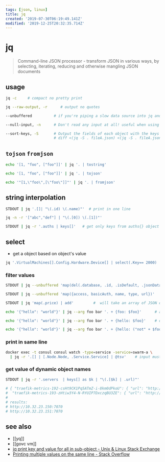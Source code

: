 ```yaml
---
tags: [json, linux]
title: jq
created: '2019-07-30T06:19:49.141Z'
modified: '2019-12-25T20:32:35.714Z'
---
```


# jq

> Command-line JSON processor - transform JSON in various ways, by selecting, iterating, reducing and otherwise mangling JSON documents

## usage
```sh
jq -c     # compact no pretty print

jq --raw-output, -r      # output no quotes

--unbuffered          # if you're piping a slow data source into jq and piping jq's output elsewhere

--null-input, -n      # Don't read any input at all! useful when using jq as a simple calculator or to construct JSON data from scratch

--sort-keys, -S       # Output the fields of each object with the keys in sorted order
                      # diff <(jq -S . fileA.json) <(jq -S . fileA.json)
```

## `tojson` `fromjson`
```sh
echo '[1, "foo", ["foo"]]' | jq '. | tostring'

echo '[1, "foo", ["foo"]]' | jq '. | tojson'

echo '"[1,\"foo\",[\"foo\"]]"' | jq '. | fromjson'
```

## string interpolation
```sh
STDOUT | jq '.[]| "\(.id) \(.name)"'  # print in one line

jq -n -r '["abc","def"] | "\(.[0]) \(.[1])"'
```

```sh
STDOUT | jq -r '.auths | keys[]'   # get only keys from auths{} object
```
## select
- get a object based on object's value
```sh
jq '.VirtualMachines[].Config.Hardware.Device[] | select(.Key== 2000) | .CapacityInBytes'
```

### filter values
```sh
STDOUT | jq --unbuffered 'map(del(.database, .id, .isDefault, .jsonData, .orgId, .password, .typeLogoUrl, .user))' # removes from .[], ..map for array 

STDOUT | jq --unbuffered 'map({access, basicAuth, name, type, url})'   # keeps whitelisted from .[]

STDOUT | jq 'map(.price) | add'         #  will take an array of JSON objects as input and return the sum of their "price" fields
```

```sh
echo '{"hello": "world"}' | jq --arg foo bar '. + {foo: $foo}'      # add field: {  "hello": "world", "foo": "bar"  }

echo '{"hello": "world"}' | jq --arg foo bar '. + {hello: $foo}'    # override field value: { "hello": "bar" }

echo '{"hello": "world"}' | jq --arg foo bar '. + {hello: ("not" + $foo)}'    # concat and add: { "hello": "world", "foo": "notbar" }
```

### print in same line
```sh
docker exec -t consul consul watch -type=service -service=swarm-a \
  | jq -r '.[] | [.Node.Node, .Service.Service] | @tsv'    # input must be an array, and it is rendered as TSV (tab-separated values).
```

### get value of dynamic object names
```sh
STDOUT | jq -r '.servers  | keys[] as $k | "\(.[$k] | .url)"'
  
# { "traefik-metrics-192-csHt9CK1Pq5ATmZ-i-8km0dPkoU": { "url": "http://10.32.23.150:7070", "weight": 1 },
#  "traefik-metrics-193-zHtiw3Y4-N-RYUIP7DxczqBU3ZE": { "url": "http://10.32.23.151:7070", "weight": 1 },
#
# results:
# http://10.32.23.150:7070
# http://10.32.23.151:7070
```

## see also
- [[yq]]
- [[govc vm]]
- [jq print key and value for all in sub-object - Unix & Linux Stack Exchange](https://unix.stackexchange.com/a/406425)
- [Printing multiple values on the same line - Stack Overflow](https://stackoverflow.com/a/46131963)
